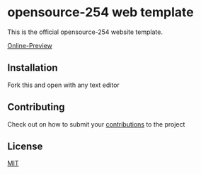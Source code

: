 # opensource-254 web template

This is the official opensource-254 website template.

[Online-Preview](https://opensource-254.github.io/WebTemplate/)



## Installation



Fork this and open with any text editor


## Contributing
Check out on how to submit your  [contributions](../blob/master/CONTRIBUTING.md) to the project
 



## License
[MIT](../blob/master/LICENSE.md)
